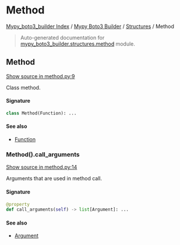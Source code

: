 # Method

[Mypy_boto3_builder Index](../../README.md#mypy_boto3_builder-index) / [Mypy Boto3 Builder](../index.md#mypy-boto3-builder) / [Structures](./index.md#structures) / Method

> Auto-generated documentation for [mypy_boto3_builder.structures.method](https://github.com/youtype/mypy_boto3_builder/blob/main/mypy_boto3_builder/structures/method.py) module.

## Method

[Show source in method.py:9](https://github.com/youtype/mypy_boto3_builder/blob/main/mypy_boto3_builder/structures/method.py#L9)

Class method.

#### Signature

```python
class Method(Function): ...
```

#### See also

- [Function](./function.md#function)

### Method().call_arguments

[Show source in method.py:14](https://github.com/youtype/mypy_boto3_builder/blob/main/mypy_boto3_builder/structures/method.py#L14)

Arguments that are used in method call.

#### Signature

```python
@property
def call_arguments(self) -> list[Argument]: ...
```

#### See also

- [Argument](./argument.md#argument)

